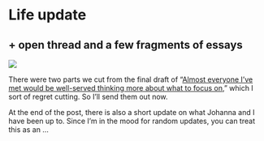 # Life update

## + open thread and a few fragments of essays

[![](https://substackcdn.com/image/fetch/w_1456,c_limit,f_auto,q_auto:good,fl_progressive:steep/https%3A%2F%2Fsubstack-post-media.s3.amazonaws.com%2Fpublic%2Fimages%2F6ff6adfb-a9c7-40be-82e6-811e63e83f57_1200x850.jpeg)](https://substackcdn.com/image/fetch/f_auto,q_auto:good,fl_progressive:steep/https%3A%2F%2Fsubstack-post-media.s3.amazonaws.com%2Fpublic%2Fimages%2F6ff6adfb-a9c7-40be-82e6-811e63e83f57_1200x850.jpeg)

There were two parts we cut from the final draft of “[Almost everyone I’ve met would be well-served thinking more about what to focus on](https://www.henrikkarlsson.xyz/p/multi-armed-bandit),” which I sort of regret cutting. So I’ll send them out now.

At the end of the post, there is also a short update on what Johanna and I have been up to. Since I’m in the mood for random updates, you can treat this as an …
